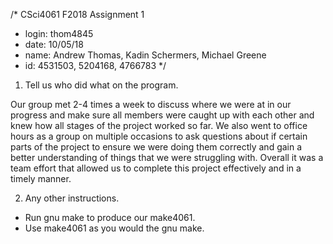 /* CSci4061 F2018 Assignment 1
* login: thom4845
* date: 10/05/18
* name: Andrew Thomas, Kadin Schermers, Michael Greene
* id: 4531503, 5204168, 4766783 */

1. Tell us who did what on the program.

Our group met 2-4 times a week to discuss where we were at in our progress and make sure all members were caught up with each other and knew how all stages of the project worked so far. We also went to office hours as a group on multiple occasions to ask questions about if certain parts of the project to ensure we were doing them correctly and gain a better understanding of things that we were struggling with. Overall it was a team effort that allowed us to complete this project effectively and in a timely manner.

2. Any other instructions.

- Run gnu make to produce our make4061.
- Use make4061 as you would the gnu make.